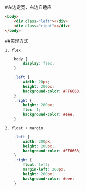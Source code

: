 #左边定宽，右边自适应

```html
<body>
	<div class="left"></div>
	<div class="right"></div>
</body>
```

##实现方式

	1. flex

```css
	body {
		display: flex;
	}

	.left {
		width: 20px;
		height: 200px;
		background-color: #FF6663;
	}
	.right {
		height: 200px;
		flex: 1;
		background-color: #eee;
	}
```

	2. float + margin

```css
	.left {
		width: 200px;
		height: 200px;
		background-color: #FF6663;
	}
	.right {
		float: left;
		margin-left: 200px;
		height: 200px;
		background-color: #eee;
	}
```
